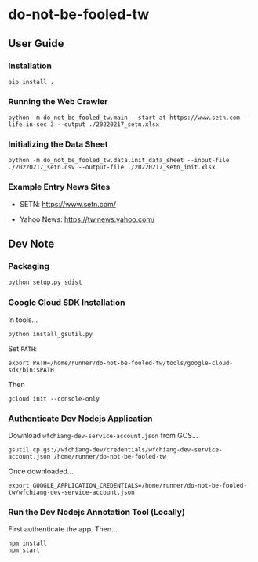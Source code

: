 # do-not-be-fooled-tw 

## User Guide 

### Installation 
```
pip install .
```

### Running the Web Crawler 
```
python -m do_not_be_fooled_tw.main --start-at https://www.setn.com --life-in-sec 3 --output ./20220217_setn.xlsx 
```

### Initializing the Data Sheet 
```
python -m do_not_be_fooled_tw.data.init_data_sheet --input-file ./20220217_setn.csv --output-file ./20220217_setn_init.xlsx 
```

### Example Entry News Sites 

* SETN: https://www.setn.com/  

* Yahoo News: https://tw.news.yahoo.com/ 

## Dev Note 

### Packaging 
```bash  
python setup.py sdist 
```

### Google Cloud SDK Installation 

In tools... 

```
python install_gsutil.py
```

Set `PATH`: 

```
export PATH=/home/runner/do-not-be-fooled-tw/tools/google-cloud-sdk/bin:$PATH
```

Then 

```
gcloud init --console-only 
```

### Authenticate Dev Nodejs Application 

Download `wfchiang-dev-service-account.json` from GCS... 

```
gsutil cp gs://wfchiang-dev/credentials/wfchiang-dev-service-account.json /home/runner/do-not-be-fooled-tw
```

Once downloaded... 

```
export GOOGLE_APPLICATION_CREDENTIALS=/home/runner/do-not-be-fooled-tw/wfchiang-dev-service-account.json
```

### Run the Dev Nodejs Annotation Tool (Locally)

First authenticate the app. Then... 

```
npm install 
npm start
```